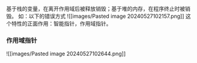 基于栈的变量，在离开作用域后被释放销毁；基于堆的内存，在程序终止时被销毁。
如：以下的错误方式
![[images/Pasted image 20240527102157.png]]
 这个特性的正面作用：智能指针，作用域指针。
### 作用域指针
![[images/Pasted image 20240527102644.png]]

